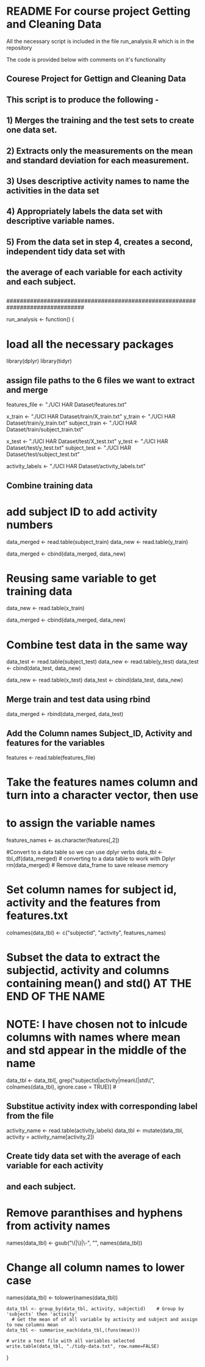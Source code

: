 README For course project Getting and Cleaning Data
====================================================

All the necessary script is included in the file run_analysis.R which is in the repository 

The code is provided below with comments on it's functionality 


## Courese Project for Gettign and Cleaning Data ##############################
## 
## This script is to produce the following -
## 1) Merges the training and the test sets to create one data set.
## 2) Extracts only the measurements on the mean and standard deviation for each measurement. 
## 3) Uses descriptive activity names to name the activities in the data set
## 4) Appropriately labels the data set with descriptive variable names. 
## 5) From the data set in step 4, creates a second, independent tidy data set with 
##    the average of each variable for each activity and each subject.
##
###############################################################################

run_analysis <- function() {

  # load all the necessary packages
  library(dplyr)
  library(tidyr)
  
  
  ## assign file paths to the 6 files we want to extract and merge
  features_file <- "./UCI HAR Dataset/features.txt"
  
  x_train <- "./UCI HAR Dataset/train/X_train.txt"
  y_train <- "./UCI HAR Dataset/train/y_train.txt"
  subject_train <- "./UCI HAR Dataset/train/subject_train.txt"
  
  x_test <- "./UCI HAR Dataset/test/X_test.txt"
  y_test <- "./UCI HAR Dataset/test/y_test.txt"
  subject_test <- "./UCI HAR Dataset/test/subject_test.txt"
  
  activity_labels <- "./UCI HAR Dataset/activity_labels.txt"                      
  
  
  
  ##  Combine training data 
  #   add subject ID to add activity numbers
  data_merged <- read.table(subject_train)
  data_new <- read.table(y_train)
  
  data_merged <- cbind(data_merged, data_new)
 
  # Reusing same variable to get training data
  data_new <- read.table(x_train)
  
  data_merged <- cbind(data_merged, data_new)
  
  # Combine test data in the same way
  data_test <- read.table(subject_test)
  data_new <- read.table(y_test)
  data_test <- cbind(data_test, data_new)
  
  data_new <- read.table(x_test)
  data_test <- cbind(data_test, data_new)
  
 
  ## Merge train and test data using rbind
  data_merged <- rbind(data_merged, data_test)
  
  ## Add the Column names Subject_ID, Activity and features for the variables
  
  features <- read.table(features_file)
  
  # Take the features names column and turn into a character vector, then use 
  # to assign the variable names
  features_names <- as.character(features[,2]) 

  #Convert to a data table so we can use dplyr verbs
  data_tbl <- tbl_df(data_merged) # converting to a data table to work with Dplyr
  rm(data_merged)  # Remove data_frame to save release memory
  
  # Set column names for subject id, activity and the features from features.txt
  colnames(data_tbl) <- c("subjectid", "activity", features_names)
  
  # Subset the data to extract the subjectid, activity and columns containing mean() and std() AT THE END OF THE NAME
  # NOTE: I have chosen not to inlcude columns with names where mean and std appear in the middle of the name
  
  data_tbl <- data_tbl[, grep("subjectid|activity|mean\\(|std\\(", colnames(data_tbl), ignore.case = TRUE)] #
  
  
  ## Substitue activity index with corresponding label from the file
  activity_name <- read.table(activity_labels)
  data_tbl <- mutate(data_tbl, activity = activity_name[activity,2])

  ## Create tidy data set with the average of each variable for each activity 
  ## and each subject.
  
  # Remove paranthises and hyphens from activity names
  names(data_tbl) <- gsub("\\(|\\)|\\-", "", names(data_tbl))
  
  # Change all column names to lower case 
  names(data_tbl) <- tolower(names(data_tbl))   
  
 
    data_tbl <- group_by(data_tbl, activity, subjectid)    # Group by 'subjects' then 'activity'
      # Get the mean of of all variable by activity and subject and assign to new columns mean
    data_tbl <- summarise_each(data_tbl,(funs(mean)))
        
    # write a text file with all variables selected
    write.table(data_tbl, "./tidy-data.txt", row.name=FALSE)
   
  
  
}
